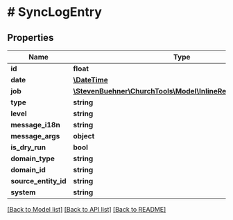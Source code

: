 # # SyncLogEntry

## Properties

Name | Type | Description | Notes
------------ | ------------- | ------------- | -------------
**id** | **float** |  |
**date** | [**\DateTime**](\DateTime.md) |  |
**job** | [**\StevenBuehner\ChurchTools\Model\InlineResponse200111Job**](InlineResponse200111Job.md) |  |
**type** | **string** |  |
**level** | **string** |  |
**message_i18n** | **string** |  | [optional]
**message_args** | **object** |  | [optional]
**is_dry_run** | **bool** |  |
**domain_type** | **string** |  |
**domain_id** | **string** |  |
**source_entity_id** | **string** |  |
**system** | **string** |  |

[[Back to Model list]](../../README.md#models) [[Back to API list]](../../README.md#endpoints) [[Back to README]](../../README.md)
